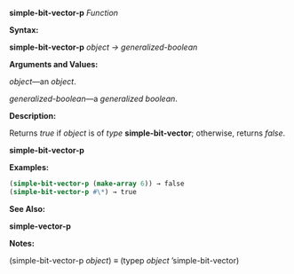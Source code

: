**simple-bit-vector-p** *Function* 



**Syntax:** 



**simple-bit-vector-p** *object → generalized-boolean* 



**Arguments and Values:** 



*object*—an *object*. 



*generalized-boolean*—a *generalized boolean*. 



**Description:** 



Returns *true* if *object* is of *type* **simple-bit-vector**; otherwise, returns *false*. 







 



 



**simple-bit-vector-p** 



**Examples:**
```lisp
(simple-bit-vector-p (make-array 6)) → false 
(simple-bit-vector-p #\*) → true 
```
**See Also:** 



**simple-vector-p** 



**Notes:** 



(simple-bit-vector-p *object*) *≡* (typep *object* ’simple-bit-vector) 

